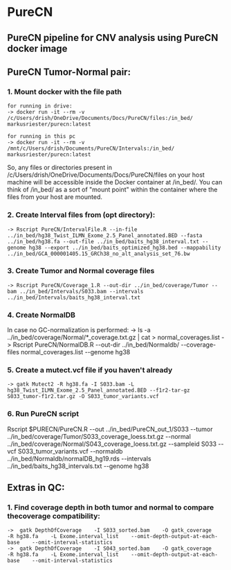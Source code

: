 # PureCN
## PureCN pipeline for CNV analysis using PureCN docker image

## PureCN Tumor-Normal pair:

### 1. Mount docker with the file path

	for running in drive:
	-> docker run -it --rm -v /c/Users/drish/OneDrive/Documents/Docs/PureCN/files:/in_bed/ markusriester/purecn:latest

	for running in this pc
	-> docker run -it --rm -v /mnt/c/Users/drish/Documents/PureCN/Intervals:/in_bed/ markusriester/purecn:latest
	
So, any files or directories present in /c/Users/drish/OneDrive/Documents/Docs/PureCN/files on your host machine will be accessible inside the Docker container at /in_bed/. You can think of /in_bed/ as a sort of "mount point" within the container where the files from your host are mounted.

### 2. Create Interval files from (opt directory):	

	-> Rscript PureCN/IntervalFile.R --in-file ../in_bed/hg38_Twist_ILMN_Exome_2.5_Panel_annotated.BED --fasta ../in_bed/hg38.fa --out-file ../in_bed/baits_hg38_interval.txt --genome hg38 --export ../in_bed/baits_optimized_hg38.bed --mappability ../in_bed/GCA_000001405.15_GRCh38_no_alt_analysis_set_76.bw


### 3. Create Tumor and Normal coverage files

	-> Rscript PureCN/Coverage_1.R --out-dir ../in_bed/coverage/Tumor --bam ../in_bed/Intervals/S033.bam --intervals ../in_bed/Intervals/baits_hg38_interval.txt

### 4. Create NormalDB

In case no GC-normalization is performed:
	-> ls -a ../in_bed/coverage/Normal/*_coverage.txt.gz | cat > normal_coverages.list
	->  Rscript PureCN/NormalDB.R --out-dir ../in_bed/Normaldb/ --coverage-files normal_coverages.list --genome hg38

### 5. Create a mutect.vcf file if you haven't already

	-> gatk Mutect2 -R hg38.fa -I S033.bam -L hg38_Twist_ILMN_Exome_2.5_Panel_annotated.BED --f1r2-tar-gz S033_tumor-f1r2.tar.gz -O S033_tumor_variants.vcf

### 6. Run PureCN script

Rscript $PURECN/PureCN.R --out ../in_bed/PureCN_out_1/S033 --tumor ../in_bed/coverage/Tumor/S033_coverage_loess.txt.gz --normal ../in_bed/coverage/Normal/S043_coverage_loess.txt.gz --sampleid S033 --vcf S033_tumor_variants.vcf --normaldb ../in_bed/Normaldb/normalDB_hg19.rds --intervals ../in_bed/baits_hg38_intervals.txt --genome hg38




## Extras in QC:
### 1. Find coverage depth in both tumor and normal to compare thecoverage compatibility:
   
	->  gatk DepthOfCoverage    -I S033_sorted.bam    -O gatk_coverage    -R hg38.fa    -L Exome.interval_list    --omit-depth-output-at-each-base    --omit-interval-statistics
	->  gatk DepthOfCoverage    -I S043_sorted.bam    -O gatk_coverage    -R hg38.fa    -L Exome.interval_list    --omit-depth-output-at-each-base    --omit-interval-statistics
	
